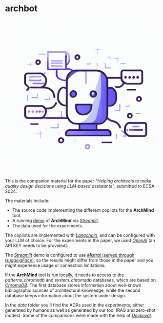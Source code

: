 # archbot

![](https://github.com/tommantonela/archmind/blob/main/aa.png)

This is the companion material for the paper *"Helping architects to make quality design decisions using LLM-based assistants"*, submitted to ECSA 2024.

The materials include:

* The source code implementing the different copilots for the **ArchMind** tool.
* A running [demo](https://archmind.streamlit.app/) of **ArchMind** via *[Streamlit](https://streamlit.io/)*.
* The data used for the experiments.

The copilots are implemented with *[Langchain](https://www.langchain.com/)*, and can be configured with your LLM of choice. For the experiments in the paper, we used *[OpenAI](https://openai.com/)* (an API KEY needs to be provided). 

The *[Streamlit](https://streamlit.io/)* demo is configured to use [*Mistral* (served through *HuggingFace*)](https://huggingface.co/mistralai/Mistral-7B-v0.1), so the results might differ from those in the paper and you might experience usage or connection limitations.

If the **ArchMind** tool is run locally, it needs to access to the *patterns_chromadb* and *system_chromadb* databases, which are based on *[ChromaDB](https://www.trychroma.com/)*.  The first database stores information about well-known bibliographic sources of architectural knowledge, while the second database keeps information about the system under design. 

In the *data* folder you'll find the ADRs used in the experiments, either generated by humans as well as generated by our tool (RAG and zero-shot modes). Some of the comparisons were made with the help of *[Deepeval](https://docs.confident-ai.com/)*.

